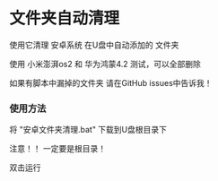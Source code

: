 # 文件夹自动清理
使用它清理 安卓系统 在U盘中自动添加的 文件夹

使用 小米澎湃os2 和 华为鸿蒙4.2 测试，可以全部删除

如果有脚本中漏掉的文件夹 请在GitHub issues中告诉我！

### 使用方法

将 "安卓文件夹清理.bat" 下载到U盘根目录下

注意！！  一定要是根目录！

双击运行
